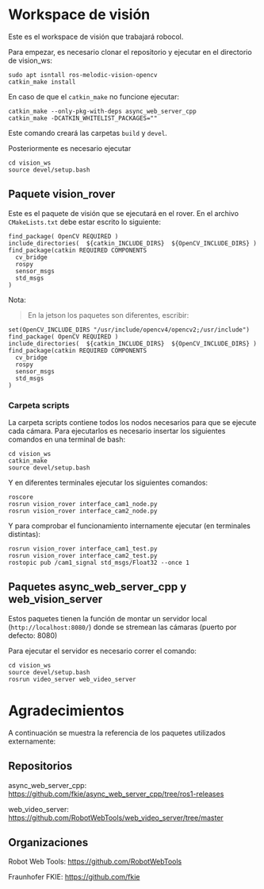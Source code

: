 # Workspace de visión

Este es el workspace de visión que trabajará robocol.

Para empezar, es necesario clonar el repositorio y ejecutar en el directorio de vision_ws:

```
sudo apt isntall ros-melodic-vision-opencv
catkin_make install
```
En caso de que el `catkin_make` no funcione ejecutar:
```
catkin_make --only-pkg-with-deps async_web_server_cpp 
catkin_make -DCATKIN_WHITELIST_PACKAGES=""
```

Este comando creará las carpetas ```build``` y ```devel```.

Posteriormente es necesario ejecutar
```
cd vision_ws
source devel/setup.bash
```

## Paquete vision_rover

Este es el paquete de visión que se ejecutará en el rover.
En el archivo ```CMakeLists.txt``` debe estar escrito lo siguiente:

```
find_package( OpenCV REQUIRED )
include_directories(  ${catkin_INCLUDE_DIRS}  ${OpenCV_INCLUDE_DIRS} )
find_package(catkin REQUIRED COMPONENTS
  cv_bridge
  rospy
  sensor_msgs
  std_msgs
)
```

Nota:
> En la jetson los paquetes son diferentes, escribir:

```
set(OpenCV_INCLUDE_DIRS "/usr/include/opencv4/opencv2;/usr/include")
find_package( OpenCV REQUIRED )
include_directories(  ${catkin_INCLUDE_DIRS}  ${OpenCV_INCLUDE_DIRS} )
find_package(catkin REQUIRED COMPONENTS
  cv_bridge
  rospy
  sensor_msgs
  std_msgs
)

```

### Carpeta scripts

La carpeta scripts contiene todos los nodos necesarios para que se ejecute cada cámara.
Para ejecutarlos es necesario insertar los siguientes comandos en una terminal de bash:

```
cd vision_ws
catkin_make
source devel/setup.bash
```

Y en diferentes terminales ejecutar los siguientes comandos:
```
roscore
rosrun vision_rover interface_cam1_node.py
rosrun vision_rover interface_cam2_node.py
```

Y para comprobar el funcionamiento internamente ejecutar (en terminales distintas):
```
rosrun vision_rover interface_cam1_test.py
rosrun vision_rover interface_cam2_test.py
rostopic pub /cam1_signal std_msgs/Float32 --once 1
```

## Paquetes async_web_server_cpp y web_vision_server

Estos paquetes tienen la función de montar un servidor local (```http://localhost:8080/```) donde se stremean las cámaras (puerto por defecto: 8080)

Para ejecutar el servidor es necesario correr el comando:

```
cd vision_ws
source devel/setup.bash
rosrun video_server web_video_server
```

# Agradecimientos

A continuación se muestra la referencia de los paquetes utilizados externamente:
## Repositorios
async_web_server_cpp: https://github.com/fkie/async_web_server_cpp/tree/ros1-releases

web_video_server: https://github.com/RobotWebTools/web_video_server/tree/master

## Organizaciones

Robot Web Tools: https://github.com/RobotWebTools

Fraunhofer FKIE: https://github.com/fkie

